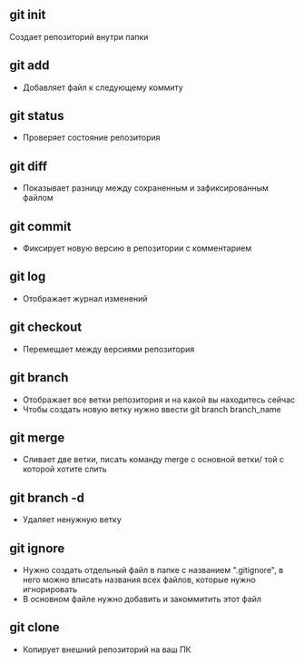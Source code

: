 ## git init
Создает репозиторий внутри папки
## git add
* Добавляет файл к следующему коммиту
## git status
* Проверяет состояние репозитория
## git diff
* Показывает разницу между сохраненным и зафиксированным файлом
## git commit
* Фиксирует новую версию в репозитории с комментарием
## git log 
* Отображает журнал изменений
## git checkout
* Перемещает между версиями репозитория
## git branch
* Отображает все ветки репозитория и на какой вы находитесь сейчас
* Чтобы создать новую ветку нужно ввести git branch branch_name
## git merge
* Сливает две ветки, писать команду merge с основной ветки/ той с которой хотите слить
## git branch -d
* Удаляет ненужную ветку
## git ignore
* Нужно создать отдельный файл в папке с названием 
".gitignore", в него можно вписать названия всех файлов, которые нужно игнорировать 
* В основном файле нужно добавить и закоммитить этот файл 
## git clone 
* Копирует внешний репозиторий на ваш ПК 